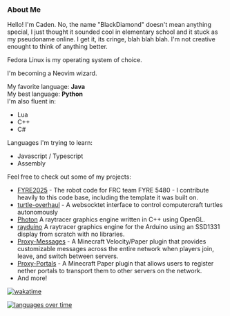 ### About Me
Hello! I'm Caden. No, the name "BlackDiamond" doesn't mean anything special, I just thought it sounded cool in elementary school and it stuck as my pseudoname online. I get it, its cringe, blah blah blah. I'm not creative enought to think of anything better.

Fedora Linux is my operating system of choice.

I'm becoming a Neovim wizard.

My favorite language: **Java**<br/>
My best language: **Python**<br/>
I'm also fluent in:
* Lua
* C++
* C#

Languages I'm trying to learn:
* Javascript / Typescript
* Assembly

Feel free to check out some of my projects:
* [FYRE2025](https://github.com/FYRE5480/FYRE2025) - The robot code for FRC team FYRE 5480 - I contribute heavily to this code base, including the template it was built on.
* [turtle-overhaul](https://github.com/OGBlackDiamond/turtle-overhaul) - A websocktet interface to control computercraft turtles autonomously
* [Photon](https://github.com/OGBlackDiamond/photon) A raytracer graphics engine written in C++ using OpenGL.
* [rayduino](https://github.com/OGBlackDiamond/rayduino) A raytracer graphics engine for the Arduino using an SSD1331 display from scratch with no libraries.
* [Proxy-Messages](https://github.com/OGBlackDiamond/Proxy-Messages) - A Minecraft Velocity/Paper plugin that provides customizable messages across the entire network when players join, leave, and switch between servers.
* [Proxy-Portals](https://github.com/OGBlackDiamond/Proxy-Portals) - A Minecraft Paper plugin that allows users to register nether portals to transport them to other servers on the network.
* And more!

[![wakatime](https://wakatime.com/badge/user/d74ff05a-d128-4043-b694-bc10b155db9a.svg)](https://wakatime.com/@d74ff05a-d128-4043-b694-bc10b155db9a)

[![languages over time](https://wakatime.com/share/@BlackDiamond/b7d97a31-3abe-4071-9f3f-29c3dee3cd63.svg)](https://wakatime.com/@d74ff05a-d128-4043-b694-bc10b155db9a)
